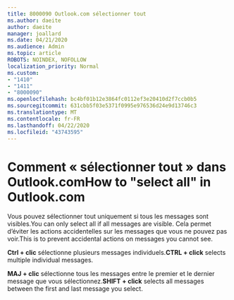 ```yaml
---
title: 8000090 Outlook.com sélectionner tout
ms.author: daeite
author: daeite
manager: joallard
ms.date: 04/21/2020
ms.audience: Admin
ms.topic: article
ROBOTS: NOINDEX, NOFOLLOW
localization_priority: Normal
ms.custom:
- "1410"
- "1411"
- "8000090"
ms.openlocfilehash: bc4bf01b12e3864fc0112ef3e20410d2f7ccb0b5
ms.sourcegitcommit: 631cbb5f03e5371f0995e976536d24e9d13746c3
ms.translationtype: MT
ms.contentlocale: fr-FR
ms.lasthandoff: 04/22/2020
ms.locfileid: "43743595"
---
```

# <a name="how-to-select-all-in-outlookcom"></a><span data-ttu-id="8e9d7-102">Comment « sélectionner tout » dans Outlook.com</span><span class="sxs-lookup"><span data-stu-id="8e9d7-102">How to "select all" in Outlook.com</span></span>

<span data-ttu-id="8e9d7-103">Vous pouvez sélectionner tout uniquement si tous les messages sont visibles.</span><span class="sxs-lookup"><span data-stu-id="8e9d7-103">You can only select all if all messages are visible.</span></span> <span data-ttu-id="8e9d7-104">Cela permet d’éviter les actions accidentelles sur les messages que vous ne pouvez pas voir.</span><span class="sxs-lookup"><span data-stu-id="8e9d7-104">This is to prevent accidental actions on messages you cannot see.</span></span>

<span data-ttu-id="8e9d7-105">**Ctrl + clic** sélectionne plusieurs messages individuels.</span><span class="sxs-lookup"><span data-stu-id="8e9d7-105">**CTRL + click** selects multiple individual messages.</span></span>

<span data-ttu-id="8e9d7-106">**MAJ + clic** sélectionne tous les messages entre le premier et le dernier message que vous sélectionnez.</span><span class="sxs-lookup"><span data-stu-id="8e9d7-106">**SHIFT + click** selects all messages between the first and last message you select.</span></span>
